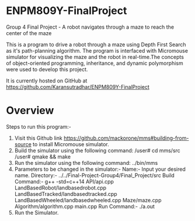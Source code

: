 # ENPM809Y-FinalProject
Group 4 Final Project - A robot navigates through a maze to reach the center of the maze

This is a program to drive a robot through a maze using Depth First Search as it's path-planning algorithm. The program is interfaced with Micromouse simulator for visualizing the maze and the robot in real-time.The concepts of object-oriented programming, inheritance, and dynamic polymorphism were used to develop this project.

It is currently hosted on GitHub at https://github.com/Karansutradhar/ENPM809Y-FinalProject

# Overview
Steps to run this program:-

1. Visit this Github link https://github.com/mackorone/mms#building-from-source to install Micromouse simulator.
2. Build the simulator using the following command: /user# cd mms/src /user# qmake && make
3. Run the simulator using the following command: ../bin/mms
4. Parameters to be changed in the simulator:-
  Name:- Input your desired name.
  Directory:- ../../Final-Project-Group4/Final_Project/src
  Build Command:- g++ -std=c++14 API/api.cpp LandBasedRobot/landbasedrobot.cpp LandBasedTracked/landbasedtracked.cpp LandBasedWheeled/landbasedwheeled.cpp Maze/maze.cpp Algorithm/algorithm.cpp main.cpp
  Run Command:- ./a.out
5. Run the Simulator.
